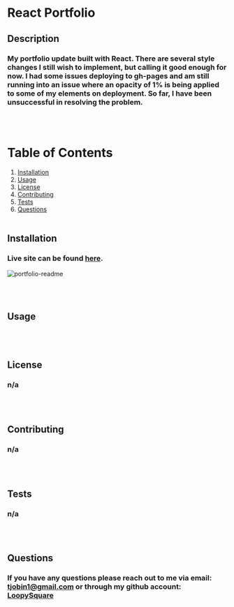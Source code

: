 # React Portfolio
## Description
### My portfolio update built with React. There are several style changes I still wish to implement, but calling it good enough for now. I had some issues deploying to gh-pages and am still running into an issue where an opacity of 1% is being applied to some of my elements on deployment. So far, I have been unsuccessful in resolving the problem.
<br><br>
# Table of Contents
1. [Installation](#installation)
2. [Usage](#usage)
3. [License](#license)
4. [Contributing](#contributing)
5. [Tests](#tests)
6. [Questions](#questions)
<br><br>
## Installation
### Live site can be found [here](https://loopysquare.github.io/React-Portfolio/).

![portfolio-readme](https://user-images.githubusercontent.com/85306141/145112658-8d668a94-eeeb-4fd1-a881-43ecff0a6bba.PNG)

<br><br>
## Usage
### 
<br><br>
## License
### n/a
<br><br>
## Contributing
### n/a
<br><br>
## Tests
### n/a
<br><br>
## Questions
### If you have any questions please reach out to me via email: tjobin1@gmail.com or through my github account: [LoopySquare](https://github.com/LoopySquare)
